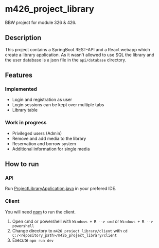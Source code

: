 # m426_project_library
BBW project for module 326 & 426.

## Description
This project contains a SpringBoot REST-API and a React webapp which create a library application.
As it wasn't allowed to use SQL the library and the user database is a json file in the `api/database` directory.

## Features
### Implemented
* Login and registration as user
* Login sessions can be kept over multiple tabs
* Library table
### Work in progress
* Privileged users (Admin)
* Remove and add media to the library
* Reservation and borrow system
* Additional information for single media

## How to run
### API
Run [ProjectLibraryApplication.java](https://github.com/L-Ferrer/m426_project_library/api/src/main/java/ch/bbw/m326/ProjectLibraryApplication.java) in your prefered IDE. 
### Client
You will need [npm](https://nodejs.org/de/download/) to run the client. 
1. Open cmd or powershell with `Windows + R --> cmd` or `Windows + R --> powershell`
2. Change directory to `m426_project_library/client` with `cd C:/<repository_path>/m426_project_library/client`
3. Execute `npm run dev`
